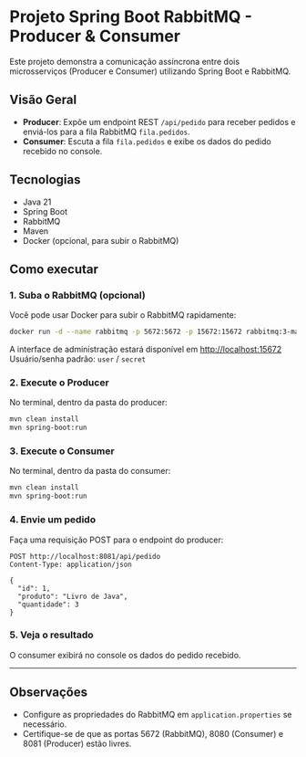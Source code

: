 # Projeto Spring Boot RabbitMQ - Producer \& Consumer

Este projeto demonstra a comunicação assíncrona entre dois microsserviços (Producer e Consumer) utilizando Spring Boot e RabbitMQ.

## Visão Geral

- **Producer**: Expõe um endpoint REST `/api/pedido` para receber pedidos e enviá-los para a fila RabbitMQ `fila.pedidos`.
- **Consumer**: Escuta a fila `fila.pedidos` e exibe os dados do pedido recebido no console.


## Tecnologias

- Java 21
- Spring Boot
- RabbitMQ
- Maven
- Docker (opcional, para subir o RabbitMQ)


## Como executar

### 1. Suba o RabbitMQ (opcional)

Você pode usar Docker para subir o RabbitMQ rapidamente:

```bash
docker run -d --name rabbitmq -p 5672:5672 -p 15672:15672 rabbitmq:3-management
```

A interface de administração estará disponível em [http://localhost:15672](http://localhost:15672)
Usuário/senha padrão: `user` / `secret`

### 2. Execute o Producer

No terminal, dentro da pasta do producer:

```bash
mvn clean install
mvn spring-boot:run
```


### 3. Execute o Consumer

No terminal, dentro da pasta do consumer:

```bash
mvn clean install
mvn spring-boot:run
```


### 4. Envie um pedido

Faça uma requisição POST para o endpoint do producer:

```
POST http://localhost:8081/api/pedido
Content-Type: application/json

{
  "id": 1,
  "produto": "Livro de Java",
  "quantidade": 3
}
```


### 5. Veja o resultado

O consumer exibirá no console os dados do pedido recebido.

---

## Observações

- Configure as propriedades do RabbitMQ em `application.properties` se necessário.
- Certifique-se de que as portas 5672 (RabbitMQ), 8080 (Consumer) e 8081 (Producer) estão livres.


